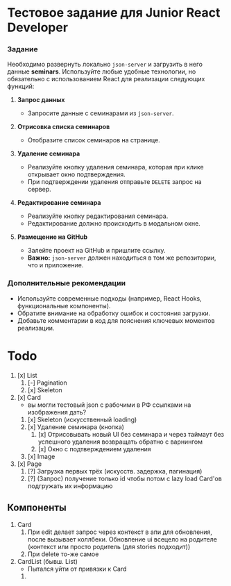 # Тестовое задание для Junior React Developer

### Задание

Необходимо развернуть локально `json-server` и загрузить в него данные **seminars**. Используйте любые удобные технологии, но обязательно с использованием React для реализации следующих функций:

1. **Запрос данных**

   - Запросите данные с семинарами из `json-server`.

2. **Отрисовка списка семинаров**

   - Отобразите список семинаров на странице.

3. **Удаление семинара**

   - Реализуйте кнопку удаления семинара, которая при клике открывает окно подтверждения.
   - При подтверждении удаления отправьте `DELETE` запрос на сервер.

4. **Редактирование семинара**

   - Реализуйте кнопку редактирования семинара.
   - Редактирование должно происходить в модальном окне.

5. **Размещение на GitHub**
   - Залейте проект на GitHub и пришлите ссылку.
   - **Важно:** `json-server` должен находиться в том же репозитории, что и приложение.

### Дополнительные рекомендации

- Используйте современные подходы (например, React Hooks, функциональные компоненты).
- Обратите внимание на обработку ошибок и состояния загрузки.
- Добавьте комментарии в код для пояснения ключевых моментов реализации.

# Todo

1. [x] List
   1. [-] Pagination
   2. [x] Skeleton
2. [x] Card
   - вы могли тестовый json с рабочими в РФ ссылками на изображения дать?
   1. [x] Skeleton (искусственный loading)
   2. [x] Удаление семинара (кнопка)
      1. [x] Отрисовывать новый UI без семинара и через таймаут без успешного удаления возвращать обратно с варнингом
      2. [x] Окно с подтверждением удаления
   3. [x] Image
3. [x] Page
   1. [?] Загрузка первых трёх (искусств. задержка, пагинация)
   2. [?] (Запрос) получение только id чтобы потом с lazy load Card'ов подгружать их информацию

## Компоненты

1. Card
   1. При edit делает запрос через контекст в апи для обновления, после вызывает коллбеки. Обновление ui всецело на родителе (контекст или просто родитель (для stories подходит))
   2. При delete то-же самое
2. CardList (бывш. List)
   - Пытался уйти от привязки к Card
   1.
